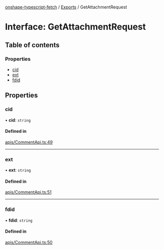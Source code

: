 [onshape-typescript-fetch](../README.md) / [Exports](../modules.md) / GetAttachmentRequest

# Interface: GetAttachmentRequest

## Table of contents

### Properties

- [cid](GetAttachmentRequest.md#cid)
- [ext](GetAttachmentRequest.md#ext)
- [fdid](GetAttachmentRequest.md#fdid)

## Properties

### cid

• **cid**: `string`

#### Defined in

[apis/CommentApi.ts:49](https://github.com/toebes/onshape-typescript-fetch/blob/3e11ae1/apis/CommentApi.ts#L49)

___

### ext

• **ext**: `string`

#### Defined in

[apis/CommentApi.ts:51](https://github.com/toebes/onshape-typescript-fetch/blob/3e11ae1/apis/CommentApi.ts#L51)

___

### fdid

• **fdid**: `string`

#### Defined in

[apis/CommentApi.ts:50](https://github.com/toebes/onshape-typescript-fetch/blob/3e11ae1/apis/CommentApi.ts#L50)
